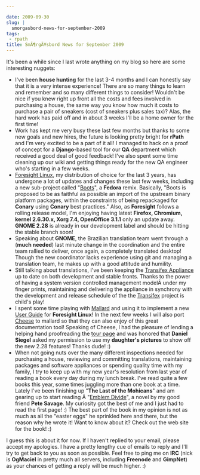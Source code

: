```yaml
---

date: 2009-09-30
slug: |
  smorgasbord-news-for-september-2009
tags:
 - rpath
title: SmÃ¶rgÃ¥sbord News for September 2009
---
```


It's been a while since I last wrote anything on my blog so here are
some interesting nuggets:

-   I've been **house hunting** for the last 3-4 months and I can
    honestly say that it is a very intense experience! There are so many
    things to learn and remember and so many different things to
    consider! Wouldn't be nice if you knew right up front all the costs
    and fees involved in purchasing a house, the same way you know how
    much it costs to purchase a pair of sneakers (cost of sneakers plus
    sales tax)? Alas, the hard work has paid off and in about 3 weeks
    I'll be a home owner for the first time!
-   Work has kept me very busy these last few months but thanks to some
    new goals and new hires, the future is looking pretty bright for
    **rPath** and I'm very excited to be a part of it all! I managed to
    hack on a proof of concept for a **Django**-based tool for our
    **QA** department which received a good deal of good feedback! I've
    also spent some time cleaning up our wiki and getting things ready
    for the new QA engineer who's starting in a few weeks.
-   [Foresight Linux](http://www.foresightlinux.org), my distribution of
    choice for the last 3 years, has undergone a lot of updates and
    changes these last few weeks, including a new sub-project called
    "[Boots](http://wiki.foresightlinux.org/display/boots/Home)", a
    **Fedora** remix. Basically, "Boots is proposed to be as faithful as
    possible an import of the upstream binary platform packages, within
    the constraints of being repackaged for **Conary** using **Conary**
    best practices." Also, as **Foresight** follows a rolling release
    model, I'm enjoying having latest **Firefox, Chromium, kernel
    2.6.30.x, Xorg 7.4, OpenOffice 3.1.1** only an update away. **GNOME
    2.28** is already in our development label and should be hitting the
    stable branch soon!
-   Speaking about **GNOME**, the Brazilian translation team went
    through a (**much needed**) last minute change in the coordination
    and the entire team rallied to deliver, once again, a completely
    translated desktop! Though the new coordinator lacks experience
    using git and managing a translation team, he makes up with a good
    attitude and humility.
-   Still talking about translations, I've been keeping the [Transifex
    Appliance](https://www.rpath.org/ui/#/appliances?id=https://rbatest02.eng.rpath.com/api/products/transifex)
    up to date on both development and stable fronts. Thanks to the
    power of having a system version controlled management modelÂ under
    my finger prints, maintaining and delivering the appliance in
    synchrony with the development and release schedule of the the
    [Transifex](http://transifex.org/) project is child's play!
-   I spent some time playing with
    [Mallard](http://live.gnome.org/ProjectMallard) and using it to
    implement a new [User
    Guide](http://github.com/omaciel/foresight-user-guide) for
    **Foresight Linux**! In the next few weeks I will also port
    [Cheese](http://projects.gnome.org/cheese/) to mallard so that they
    can also enjoy of this great documentation tool! Speaking of Cheese,
    I had the pleasure of lending a helping hand proofreading the [tour
    page](http://projects.gnome.org/cheese/tour) and was honored that
    **Daniel Siegel** asked my permission to use my **daughter's
    pictures** to show off the new 2.28 features! Thanks dude! :)
-   When not going nuts over the many different inspections needed for
    purchasing a house, reviewing and committing translations,
    maintaining packages and software appliances or spending quality
    time with my family, I try to keep up with my new year's resolution
    from last year of reading a book every day during my lunch break.
    I've read quite a few books this year, some times juggling more than
    one book at a time. Lately I've been finishing up "**The Last of the
    Mohicans**\" and am gearing up to start reading Â \"[Emblem
    Divide](http://emblemdivide.wordpress.com/)", a novel by my good
    friend **Pete Savage**. My curiosity got the best of me and I just
    had to read the first page! :) The best part of the book in my
    opinion is not as much as all the "easter eggs" he sprinkled here
    and there, but the reason why he wrote it! Want to know about it?
    Check out the web site for the book! :)

I guess this is about it for now. If I haven't replied to your email,
please accept my apologies. I have a pretty lengthy cue of emails to
reply and I'll try to get back to you as soon as possible. Feel free to
ping me on **IRC** (nick is **OgMaciel** in pretty much all servers,
including **Freenode** and **GimpNet**) as your chances of getting a
reply will be much higher. :)
